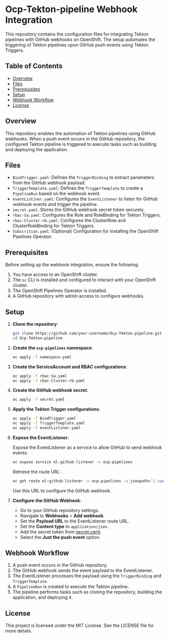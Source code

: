 # Ocp-Tekton-pipeline Webhook Integration

This repository contains the configuration files for integrating Tekton pipelines with GitHub webhooks on OpenShift. The setup automates the triggering of Tekton pipelines upon GitHub push events using Tekton Triggers.

## Table of Contents

- [Overview](#overview)
- [Files](#files)
- [Prerequisites](#prerequisites)
- [Setup](#setup)
- [Webhook Workflow](#webhook-workflow)
- [License](#license)

## Overview

This repository enables the automation of Tekton pipelines using GitHub webhooks. When a push event occurs in the GitHub repository, the configured Tekton pipeline is triggered to execute tasks such as building and deploying the application.

## Files

- `BindTrigger.yaml`: Defines the `TriggerBinding` to extract parameters from the GitHub webhook payload.
- `TriggerTemplate.yaml`: Defines the `TriggerTemplate` to create a `PipelineRun` based on the webhook event.
- `eventListiner.yaml`: Configures the `EventListener` to listen for GitHub webhook events and trigger the pipeline.
- `secret.yaml`: Stores the GitHub webhook secret token securely.
- `rbac-Sa.yaml`: Configures the Role and RoleBinding for Tekton Triggers.
- `rbac-Cluster-rb.yaml`: Configures the ClusterRole and ClusterRoleBinding for Tekton Triggers.
- `Subscrition.yaml`: (Optional) Configuration for installing the OpenShift Pipelines Operator.

## Prerequisites

Before setting up the webhook integration, ensure the following:

1. You have access to an OpenShift cluster.
2. The `oc` CLI is installed and configured to interact with your OpenShift cluster.
3. The OpenShift Pipelines Operator is installed.
4. A GitHub repository with admin access to configure webhooks.

## Setup

1. **Clone the repository**:

    ```bash
    git clone https://github.com/your-username/Ocp-Tekton-pipeline.git
    cd Ocp-Tekton-pipeline
    ```

2. **Create the `ocp-pipelines` namespace**:

    ```bash
    oc apply -f namespace.yaml
    ```

3. **Create the ServiceAccount and RBAC configurations**:

    ```bash
    oc apply -f rbac-Sa.yaml
    oc apply -f rbac-Cluster-rb.yaml
    ```

4. **Create the GitHub webhook secret**:

    ```bash
    oc apply -f secret.yaml
    ```

5. **Apply the Tekton Trigger configurations**:

    ```bash
    oc apply -f BindTrigger.yaml
    oc apply -f TriggerTemplate.yaml
    oc apply -f eventListiner.yaml
    ```

6. **Expose the EventListener**:

    Expose the EventListener as a service to allow GitHub to send webhook events:

    ```bash
    oc expose service el-github-listener -n ocp-pipelines
    ```

    Retrieve the route URL:

    ```bash
    oc get route el-github-listener -n ocp-pipelines -o jsonpath='{.spec.host}'
    ```

    Use this URL to configure the GitHub webhook.

7. **Configure the GitHub Webhook**:

    - Go to your GitHub repository settings.
    - Navigate to **Webhooks** > **Add webhook**.
    - Set the **Payload URL** to the EventListener route URL.
    - Set the **Content type** to `application/json`.
    - Add the secret token from [secret.yaml](http://_vscodecontentref_/1).
    - Select the **Just the push event** option.

## Webhook Workflow

1. A push event occurs in the GitHub repository.
2. The GitHub webhook sends the event payload to the EventListener.
3. The EventListener processes the payload using the `TriggerBinding` and `TriggerTemplate`.
4. A `PipelineRun` is created to execute the Tekton pipeline.
5. The pipeline performs tasks such as cloning the repository, building the application, and deploying it.

## License

This project is licensed under the MIT License. See the LICENSE file for more details.